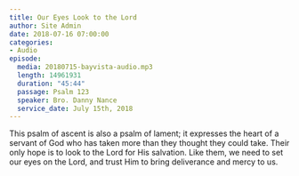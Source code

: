 ```yaml
---
title: Our Eyes Look to the Lord
author: Site Admin
date: 2018-07-16 07:00:00
categories:
- Audio
episode:
  media: 20180715-bayvista-audio.mp3
  length: 14961931
  duration: "45:44"
  passage: Psalm 123
  speaker: Bro. Danny Nance
  service_date: July 15th, 2018
---
```

This psalm of ascent is also a psalm of lament; it expresses the heart of a servant of God who has taken more than they thought they could take. Their only hope is to look to the Lord for His salvation. Like them, we need to set our eyes on the Lord, and trust Him to bring deliverance and mercy to us.